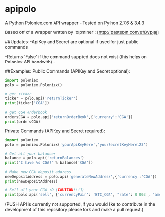 # apipolo

A Python Poloniex.com API wrapper - Tested on Python 2.7.6 & 3.4.3 

Based off of a wrapper written by 'oipminer': [http://pastebin.com/8fBVpjaj]

##Updates:
-ApiKey and Secret are optional if used for just public commands.

-Returns 'False' if the command supplied does not exist (this helps on Poloniex API bandwith) .

##Examples:
Public Commands (APIKey and Secret optional):

```python
import poloniex
polo = poloniex.Poloniex()
    
# get ticker
ticker = polo.api('returnTicker')
print(ticker['CGA'])
    
# get CGA orderbook
ordersCGA = polo.api('returnOrderBook',{'currency':'CGA'})
print(ordersCGA)
```

Private Commands (APIKey and Secret required):
```python
import poloniex
polo = poloniex.Poloniex('yourApiKeyHere','yourSecretKeyHere123')
    
# Get all your balances
balance = polo.api('returnBalances')
print("I have %s CGA!" % balance['CGA'])
    
# Make new CGA deposit address
newDepositAddress = polo.api('generateNewAddress',{'currency':'CGA'})
print(newDepositAddress)
    
# Sell all your CGA :D (CAUTION!!!1)
print(polo.api('sell', {'currencyPair': 'BTC_CGA', "rate": 0.003 , "amount": balance['CGA'] }))
```

(PUSH API is currently not supported, if you would like to contribute in the development of this repository please fork and make a pull request.)
